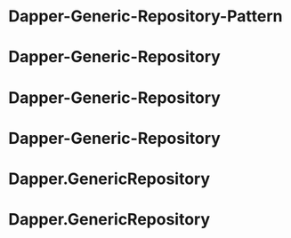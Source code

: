 # Dapper-Generic-Repository-Pattern
# Dapper-Generic-Repository
# Dapper-Generic-Repository
# Dapper-Generic-Repository
# Dapper.GenericRepository
# Dapper.GenericRepository
